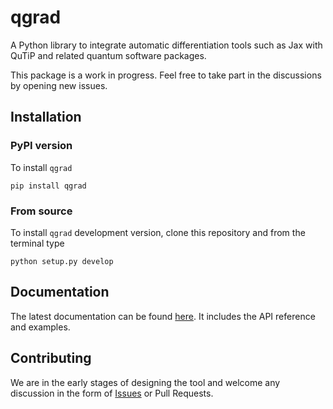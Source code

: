 # qgrad

A Python library to integrate automatic differentiation tools such as Jax with QuTiP and related quantum software packages.

This package is a work in progress. Feel free to take part in the discussions by opening new issues.

## Installation

### PyPI version
To install ``qgrad``

```
pip install qgrad
```


### From source
To install ``qgrad`` development version, clone this repository and from the terminal type

```
python setup.py develop
```

## Documentation
The latest documentation can be found [here](https://qgrad.readthedocs.io/en/latest). It includes the API reference and examples.


## Contributing
We are in the early stages of designing the tool and welcome any discussion in the form of [Issues](https://github.com/qgrad/qgrad/issues/new) or Pull Requests.
